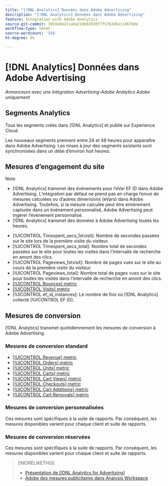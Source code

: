 ```yaml
---
title: "[!DNL Analytics] Données dans Adobe Advertising"
description: "[!DNL Analytics] Données dans Adobe Advertising"
feature: Integration with Adobe Analytics
source-git-commit: 3059a5b211a8a219b02930f7f5763d5ec1467b8e
workflow-type: tm+mt
source-wordcount: '316'
ht-degree: 0%

---
```


# [!DNL Analytics] Données dans Adobe Advertising

*Annonceurs avec une intégration Advertising-Adobe Analytics Adobe uniquement*

## Segments Analytics

Tous les segments créés dans [!DNL Analytics] et publié sur Experience Cloud.

Les nouveaux segments prennent entre 24 et 48 heures pour apparaître dans Adobe Advertising. Les mises à jour des segments existants sont synchronisées dans un délai d’environ huit heures.

<!-- I added "metric" to some of the links below, even though it looks redundant, because of syntax limitations: If you use [!DNL] or [!UICONTROL] as the sole text of a link (such as [[!UICONTROL Revenue]], the tag is included in the link text (such as "[!UICONTROL Revenue]") when it's published. -->

## Mesures d’engagement du site

>[!NOTE]
>
>* [!DNL Analytics] transmet des événements pour l’eVar EF ID dans Adobe Advertising.  L’intégration par défaut ne prend pas en charge l’envoi de mesures calculées ou d’autres dimensions (eVars) dans Adobe Advertising. Toutefois, si la mesure calculée peut être entièrement capturée dans un événement personnalisé, Adobe Advertising peut ingérer l’événement personnalisé.
>* [!DNL Analytics] transmet des données à Adobe Advertising toutes les heures.


* [!UICONTROL Timespent_secs_1stvisit]: Nombre de secondes passées sur le site lors de la première visite du visiteur.
* [!UICONTROL Timespent_secs_total]: Nombre total de secondes passées sur le site pour toutes les visites dans l’intervalle de recherche en amont des clics.
* [!UICONTROL Pageviews_1stvisit]: Nombre de pages vues sur le site au cours de la première visite du visiteur.
* [!UICONTROL Pageviews_total]: Nombre total de pages vues sur le site pour toutes les visites dans l’intervalle de recherche en amont des clics.
* [[!UICONTROL Bounces] metric](https://experienceleague.adobe.com/docs/analytics/components/metrics/bounces.html)
* [[!UICONTROL Visits] metric](https://experienceleague.adobe.com/docs/analytics/components/metrics/visits.html)
* [!UICONTROL ef_id_instances]: Le nombre de fois où [!DNL Analytics] collecté [!UICONTROL EF ID].

## Mesures de conversion

[!DNL Analytics] transmet quotidiennement les mesures de conversion à Adobe Advertising.

### Mesures de conversion standard

* [[!UICONTROL Revenue] metric](https://experienceleague.adobe.com/docs/analytics/components/metrics/revenue.html)
* [[!UICONTROL Orders] metric](https://experienceleague.adobe.com/docs/analytics/components/metrics/orders.html)
* [[!UICONTROL Units] metric](https://experienceleague.adobe.com/docs/analytics/components/metrics/units.html)
* [[!UICONTROL Carts] metric](https://experienceleague.adobe.com/docs/analytics/components/metrics/carts.html)
* [[!UICONTROL Cart Views] metric](https://experienceleague.adobe.com/docs/analytics/components/metrics/cart-views.html)
* [[!UICONTROL Checkouts] metric](https://experienceleague.adobe.com/docs/analytics/components/metrics/checkouts.html)
* [[!UICONTROL Cart Additions] metric](https://experienceleague.adobe.com/docs/analytics/components/metrics/cart-additions.html)
* [[!UICONTROL Cart Removals] metric](https://experienceleague.adobe.com/docs/analytics/components/metrics/cart-removals.html)

### Mesures de conversion personnalisées

Ces mesures sont spécifiques à la suite de rapports. Par conséquent, les mesures disponibles varient pour chaque client et suite de rapports.

### Mesures de conversion réservées

Ces mesures sont spécifiques à la suite de rapports. Par conséquent, les mesures disponibles varient pour chaque client et suite de rapports.

>[!MORELIKETHIS]
>
>* [Présentation de [!DNL Analytics for Advertising]](overview.md)
>* [Adobe des mesures publicitaires dans Analysis Workspace](/help/integrations/analytics/advertising-metrics-in-analytics.md)

